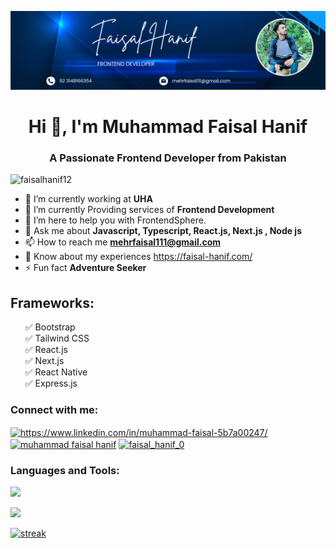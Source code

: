 ![logo](https://github.com/FaisalHanif12/FaisalHanif12/blob/main/Banner.png) 
<h1 align="center">Hi 👋, I'm Muhammad Faisal Hanif</h1>
<h3 align="center">A Passionate Frontend Developer from Pakistan</h3>

<p align="left"> <img src="https://komarev.com/ghpvc/?username=faisalhanif12&label=Profile%20views&color=0e75b6&style=flat" alt="faisalhanif12" /> </p>

- 🔭 I’m currently working at **UHA**
- 🌱 I’m currently Providing services of **Frontend Development** 
- 🤝 I’m here to help you with FrontendSphere.
- 💬 Ask me about **Javascript, Typescript, React.js, Next.js , Node js**
- 📫 How to reach me **mehrfaisal111@gmail.com**
- 📄 Know about my experiences https://faisal-hanif.com/
- ⚡ Fun fact **Adventure Seeker**
 
<h2 align="left">Frameworks:</h2>

<ul style="list-style-type: none;">
  <li>✅ Bootstrap</li>
  <li>✅ Tailwind CSS</li>
  <li>✅ React.js</li>
  <li>✅ Next.js</li>
  <li>✅ React Native</li>
  <li>✅ Express.js</li>
</ul>

<h3 align="left">Connect with me:</h3>
<p align="left">
<a href="https://linkedin.com/in/https://www.linkedin.com/in/muhammad-faisal-5b7a00247/" target="blank"><img align="center" src="https://raw.githubusercontent.com/rahuldkjain/github-profile-readme-generator/master/src/images/icons/Social/linked-in-alt.svg" alt="https://www.linkedin.com/in/muhammad-faisal-5b7a00247/" height="30" width="40" /></a>
<a href="https://fb.com/muhammad faisal hanif" target="blank"><img align="center" src="https://raw.githubusercontent.com/rahuldkjain/github-profile-readme-generator/master/src/images/icons/Social/facebook.svg" alt="muhammad faisal hanif" height="30" width="40" /></a>   
<a href="https://instagram.com/faisal_hanif_0" target="blank"><img align="center" src="https://raw.githubusercontent.com/rahuldkjain/github-profile-readme-generator/master/src/images/icons/Social/instagram.svg" alt="faisal_hanif_0" height="30" width="40" /></a>
</p>

<h3 align="left">Languages and Tools:</h3>
<p align="left"> <a href="https://github.com/FaisalHanif12"><img src="https://skillicons.dev/icons?i=html,css,js,bootstrap,tailwind,react,redux,express,nodejs,mongodb,postman,ubuntu,vscode,git,github,figma"> </a> </p>


<p align="">
  <img height="200px" src="https://github-readme-stats.vercel.app/api?username=FaisalHanif12&hide_border=true&show_icons=true&count_private=true&theme=default&bg_color=ADD8E6">
</p>

<p align="">
  <a href="https://github.com/FaisalHanif12">      
    <img title="stats" alt="streak" src="https://github-readme-streak-stats.herokuapp.com/?user=FaisalHanif12&hide_border=true&stroke=87CEEB&background=ADD8E6&ring=87CEEB&fire=87CEEB"/>
  </a> 
</p>


